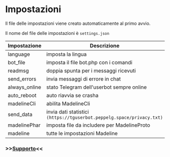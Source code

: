 # Impostazioni

Il file delle impostazioni viene creato automaticamente al primo avvio.

Il nome del file delle impostazioni è `settings.json`

| Impostazione | Descrizione | Valore | Linux | Windows | Web |
| ------------ | ----------- | ------ | ----- | ------- | --- |
| language| imposta la lingua | true/false | ✅ | ✅ | | ✅
| bot_file | imposta il file bot.php con i comandi | FILE_PATH | ✅ | ✅ | ✅ |
| readmsg | doppia spunta per i messaggi ricevuti | true/false | ✅ | ✅ | ✅ |
| send_errors | invia messaggi di errore in chat | true/false | ✅ | ✅ | ✅ |
| always_online | stato Telegram dell'userbot sempre online | true/false | ✅ | ✅ | ✅ |
| auto_reboot | auto riavvia se crasha | true/false | ✅ | ✅ | ❌ |
| madelineCli | abilita MadelineCli | true/false | ✅ | ❌ | ❌ |
| send_data | invia dati statistici `(https://tguserbot.peppelg.space/privacy.txt)` | true/false | ✅ | ✅ | ✅ |
| madelinePhar | imposta file da includere per MadelineProto | FILE_PATH | ✅ | ✅ | ✅ |
| madeline | tutte le impostazioni Madeline | MADELINEPROTO_SETTINGS | ✅ | ✅ | ✅ |


### >>[Supporto](https://github.com/peppelg/TGUserbot/tree/master/docs/it/Help.md)<<
